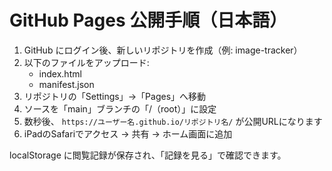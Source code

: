 # GitHub Pages 公開手順（日本語）

1. GitHub にログイン後、新しいリポジトリを作成（例: image-tracker）
2. 以下のファイルをアップロード:
   - index.html
   - manifest.json
3. リポジトリの「Settings」→「Pages」へ移動
4. ソースを「main」ブランチの「/（root）」に設定
5. 数秒後、 `https://ユーザー名.github.io/リポジトリ名/` が公開URLになります
6. iPadのSafariでアクセス → 共有 → ホーム画面に追加

localStorage に閲覧記録が保存され、「記録を見る」で確認できます。
